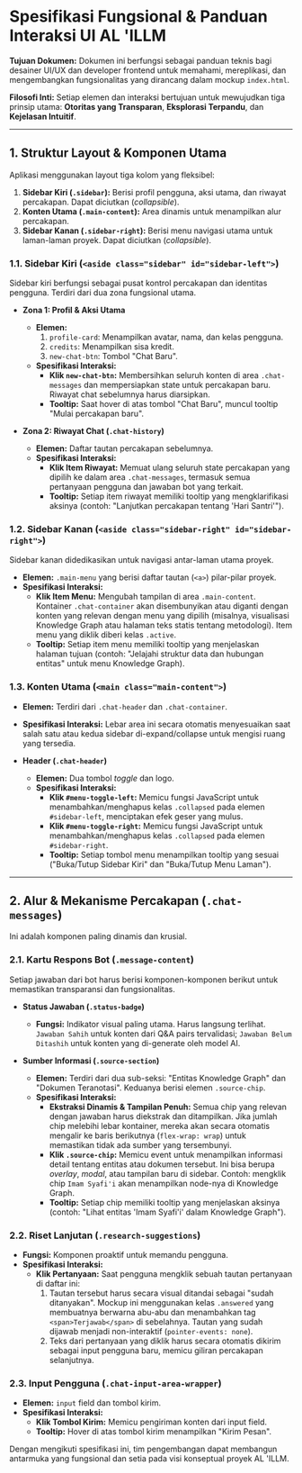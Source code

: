 # Spesifikasi Fungsional & Panduan Interaksi UI AL 'ILLM

**Tujuan Dokumen:** Dokumen ini berfungsi sebagai panduan teknis bagi desainer UI/UX dan developer frontend untuk memahami, mereplikasi, dan mengembangkan fungsionalitas yang dirancang dalam mockup `index.html`.

**Filosofi Inti:** Setiap elemen dan interaksi bertujuan untuk mewujudkan tiga prinsip utama: **Otoritas yang Transparan**, **Eksplorasi Terpandu**, dan **Kejelasan Intuitif**.

---

## 1. Struktur Layout & Komponen Utama

Aplikasi menggunakan layout tiga kolom yang fleksibel:
1.  **Sidebar Kiri (`.sidebar`):** Berisi profil pengguna, aksi utama, dan riwayat percakapan. Dapat diciutkan (*collapsible*).
2.  **Konten Utama (`.main-content`):** Area dinamis untuk menampilkan alur percakapan.
3.  **Sidebar Kanan (`.sidebar-right`):** Berisi menu navigasi utama untuk laman-laman proyek. Dapat diciutkan (*collapsible*).

### 1.1. Sidebar Kiri (`<aside class="sidebar" id="sidebar-left">`)

Sidebar kiri berfungsi sebagai pusat kontrol percakapan dan identitas pengguna. Terdiri dari dua zona fungsional utama.

- **Zona 1: Profil & Aksi Utama**
    - **Elemen:**
        1.  `profile-card`: Menampilkan avatar, nama, dan kelas pengguna.
        2.  `credits`: Menampilkan sisa kredit.
        3.  `new-chat-btn`: Tombol "Chat Baru".
    - **Spesifikasi Interaksi:**
        - **Klik `new-chat-btn`:** Membersihkan seluruh konten di area `.chat-messages` dan mempersiapkan state untuk percakapan baru. Riwayat chat sebelumnya harus diarsipkan.
        - **Tooltip:** Saat hover di atas tombol "Chat Baru", muncul tooltip "Mulai percakapan baru".

- **Zona 2: Riwayat Chat (`.chat-history`)**
    - **Elemen:** Daftar tautan percakapan sebelumnya.
    - **Spesifikasi Interaksi:**
        - **Klik Item Riwayat:** Memuat ulang seluruh state percakapan yang dipilih ke dalam area `.chat-messages`, termasuk semua pertanyaan pengguna dan jawaban bot yang terkait.
        - **Tooltip:** Setiap item riwayat memiliki tooltip yang mengklarifikasi aksinya (contoh: "Lanjutkan percakapan tentang 'Hari Santri'").

### 1.2. Sidebar Kanan (`<aside class="sidebar-right" id="sidebar-right">`)

Sidebar kanan didedikasikan untuk navigasi antar-laman utama proyek.

- **Elemen:** `.main-menu` yang berisi daftar tautan (`<a>`) pilar-pilar proyek.
- **Spesifikasi Interaksi:**
    - **Klik Item Menu:** Mengubah tampilan di area `.main-content`. Kontainer `.chat-container` akan disembunyikan atau diganti dengan konten yang relevan dengan menu yang dipilih (misalnya, visualisasi Knowledge Graph atau halaman teks statis tentang metodologi). Item menu yang diklik diberi kelas `.active`.
    - **Tooltip:** Setiap item menu memiliki tooltip yang menjelaskan halaman tujuan (contoh: "Jelajahi struktur data dan hubungan entitas" untuk menu Knowledge Graph).

### 1.3. Konten Utama (`<main class="main-content">`)

- **Elemen:** Terdiri dari `.chat-header` dan `.chat-container`.
- **Spesifikasi Interaksi:** Lebar area ini secara otomatis menyesuaikan saat salah satu atau kedua sidebar di-expand/collapse untuk mengisi ruang yang tersedia.

- **Header (`.chat-header`)**
    - **Elemen:** Dua tombol *toggle* dan logo.
    - **Spesifikasi Interaksi:**
        - **Klik `#menu-toggle-left`:** Memicu fungsi JavaScript untuk menambahkan/menghapus kelas `.collapsed` pada elemen `#sidebar-left`, menciptakan efek geser yang mulus.
        - **Klik `#menu-toggle-right`:** Memicu fungsi JavaScript untuk menambahkan/menghapus kelas `.collapsed` pada elemen `#sidebar-right`.
        - **Tooltip:** Setiap tombol menu menampilkan tooltip yang sesuai ("Buka/Tutup Sidebar Kiri" dan "Buka/Tutup Menu Laman").

---

## 2. Alur & Mekanisme Percakapan (`.chat-messages`)

Ini adalah komponen paling dinamis dan krusial.

### 2.1. Kartu Respons Bot (`.message-content`)

Setiap jawaban dari bot harus berisi komponen-komponen berikut untuk memastikan transparansi dan fungsionalitas.

- **Status Jawaban (`.status-badge`)**
    - **Fungsi:** Indikator visual paling utama. Harus langsung terlihat. `Jawaban Sahih` untuk konten dari Q&A pairs tervalidasi; `Jawaban Belum Ditashih` untuk konten yang di-generate oleh model AI.

- **Sumber Informasi (`.source-section`)**
    - **Elemen:** Terdiri dari dua sub-seksi: "Entitas Knowledge Graph" dan "Dokumen Teranotasi". Keduanya berisi elemen `.source-chip`.
    - **Spesifikasi Interaksi:**
        - **Ekstraksi Dinamis & Tampilan Penuh:** Semua chip yang relevan dengan jawaban harus diekstrak dan ditampilkan. Jika jumlah chip melebihi lebar kontainer, mereka akan secara otomatis mengalir ke baris berikutnya (`flex-wrap: wrap`) untuk memastikan tidak ada sumber yang tersembunyi.
        - **Klik `.source-chip`:** Memicu event untuk menampilkan informasi detail tentang entitas atau dokumen tersebut. Ini bisa berupa *overlay*, *modal*, atau tampilan baru di sidebar. Contoh: mengklik chip `Imam Syafi'i` akan menampilkan node-nya di Knowledge Graph.
        - **Tooltip:** Setiap chip memiliki tooltip yang menjelaskan aksinya (contoh: "Lihat entitas 'Imam Syafi'i' dalam Knowledge Graph").

### 2.2. Riset Lanjutan (`.research-suggestions`)

- **Fungsi:** Komponen proaktif untuk memandu pengguna.
- **Spesifikasi Interaksi:**
    - **Klik Pertanyaan:** Saat pengguna mengklik sebuah tautan pertanyaan di daftar ini:
        1.  Tautan tersebut harus secara visual ditandai sebagai "sudah ditanyakan". Mockup ini menggunakan kelas `.answered` yang membuatnya berwarna abu-abu dan menambahkan tag `<span>Terjawab</span>` di sebelahnya. Tautan yang sudah dijawab menjadi non-interaktif (`pointer-events: none`).
        2.  Teks dari pertanyaan yang diklik harus secara otomatis dikirim sebagai input pengguna baru, memicu giliran percakapan selanjutnya.

### 2.3. Input Pengguna (`.chat-input-area-wrapper`)

- **Elemen:** `input` field dan tombol kirim.
- **Spesifikasi Interaksi:**
    - **Klik Tombol Kirim:** Memicu pengiriman konten dari input field.
    - **Tooltip:** Hover di atas tombol kirim menampilkan "Kirim Pesan".

Dengan mengikuti spesifikasi ini, tim pengembangan dapat membangun antarmuka yang fungsional dan setia pada visi konseptual proyek AL 'ILLM.